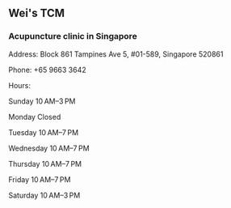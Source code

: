 ## Wei's TCM
### Acupuncture clinic in Singapore

Address: Block 861 Tampines Ave 5, #01-589, Singapore 520861

Phone: +65 9663 3642

Hours: 

Sunday	10 AM–3 PM

Monday	Closed

Tuesday	10 AM–7 PM

Wednesday	10 AM–7 PM

Thursday	10 AM–7 PM

Friday 10 AM–7 PM

Saturday 10 AM–3 PM
